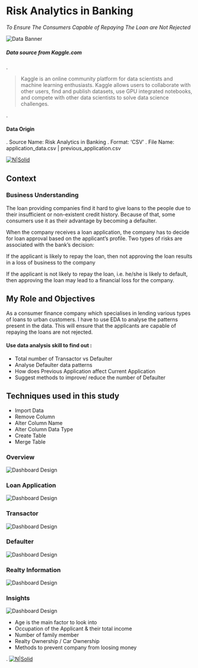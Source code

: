 # Risk Analytics in Banking
 _To Ensure The Consumers Capable of Repaying The Loan are Not Rejected_

![Data Banner](https://imgur.com/S49wEcv.jpg)

##### Data source from _Kaggle.com_ 
.

>
>Kaggle is an online community platform for data scientists and machine learning enthusiasts. Kaggle allows users to collaborate with other users, find and publish datasets, use GPU integrated notebooks, and compete with other data scientists to solve data science challenges.

.
#### Data Origin
. Source Name:		Risk Analytics in Banking
. Format:		‘CSV’
. File Name:	 application_data.csv | previous_application.csv


[![N|Solid](https://imgur.com/i7f3esp.png)](https://www.kaggle.com/datasets/sabarostami/risk-analytics-in-banking?select=application_data.csv)  

## Context
### Business Understanding
The loan providing companies find it hard to give loans to the people due to their insufficient or non-existent credit history. Because of that, some consumers use it as their advantage by becoming a defaulter. 

When the company receives a loan application, the company has to decide for loan approval based on the applicant’s profile. Two types of risks are associated with the bank’s decision:

If the applicant is likely to repay the loan, then not approving the loan results in a loss of business to the company

If the applicant is not likely to repay the loan, i.e. he/she is likely to default, then approving the loan may lead to a financial loss for the company.


## My Role and Objectives 

As a consumer finance company which specialises in lending various types of loans to urban customers. I have to use EDA to analyse the patterns present in the data. This will ensure that the applicants are capable of repaying the loans are not rejected.

#### Use data analysis skill to find out :
 - Total number of Transactor vs Defaulter
-  Analyse Defaulter data patterns
-  How does Previous Application affect Current Application
-  Suggest methods to improve/ reduce the number of Defaulter

## Techniques used in this study

- Import Data
- Remove Column
- Alter Column Name
- Alter Column Data Type
- Create Table
- Merge Table

### Overview
![Dashboard Design](https://imgur.com/lWF2tub.jpg)
### Loan Application
![Dashboard Design](https://imgur.com/fWLDObO.jpg)
### Transactor
![Dashboard Design](https://imgur.com/cQZ28rD.jpg)
### Defaulter
![Dashboard Design](https://imgur.com/Racesk0.jpg)
### Realty Information
![Dashboard Design](https://imgur.com/cwP5ecx.jpg)
### Insights
![Dashboard Design](https://imgur.com/AIOEKKu.jpg)


- Age is the main factor to look into
- Occupation of the Applicant & their total income
- Number of family member
- Realty Ownership / Car Ownership
- Methods to prevent company from loosing money


.
[![N|Solid](https://imgur.com/6O6LS3g.png)](https://www.linkedin.com/in/mokko-tan-3222b91b4/)  
